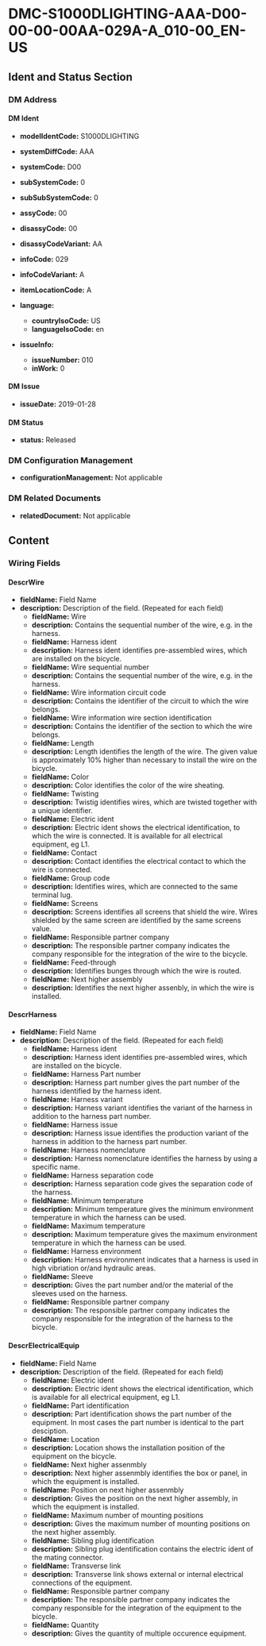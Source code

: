 # DMC-S1000DLIGHTING-AAA-D00-00-00-00AA-029A-A_010-00_EN-US

## Ident and Status Section

### DM Address

#### DM Ident

*   **modelIdentCode:** S1000DLIGHTING
*   **systemDiffCode:** AAA
*   **systemCode:** D00
*   **subSystemCode:** 0
*   **subSubSystemCode:** 0
*   **assyCode:** 00
*   **disassyCode:** 00
*   **disassyCodeVariant:** AA
*   **infoCode:** 029
*   **infoCodeVariant:** A
*   **itemLocationCode:** A

*   **language:**
    *   **countryIsoCode:** US
    *   **languageIsoCode:** en

*   **issueInfo:**
    *   **issueNumber:** 010
    *   **inWork:** 0

#### DM Issue

*   **issueDate:** 2019-01-28

#### DM Status

*   **status:** Released

### DM Configuration Management

*   **configurationManagement:** Not applicable

### DM Related Documents

*   **relatedDocument:** Not applicable

## Content

### Wiring Fields

#### DescrWire

*   **fieldName:** Field Name
*   **description:** Description of the field. (Repeated for each field)
    *   **fieldName:** Wire
    *   **description:** Contains the sequential number of the wire, e.g. in the harness.
    *   **fieldName:** Harness ident
    *   **description:** Harness ident identifies pre-assembled wires, which are installed on the bicycle.
    *   **fieldName:** Wire sequential number
    *   **description:** Contains the sequential number of the wire, e.g. in the harness.
    *   **fieldName:** Wire information circuit code
    *   **description:** Contains the identifier of the circuit to which the wire belongs.
    *   **fieldName:** Wire information wire section identification
    *   **description:** Contains the identifier of the section to which the wire belongs.
    *   **fieldName:** Length
    *   **description:** Length identifies the length of the wire. The given value is approximately 10% higher than necessary to install the wire on the bicycle.
    *   **fieldName:** Color
    *   **description:** Color identifies the color of the wire sheating.
    *   **fieldName:** Twisting
    *   **description:** Twistig identifies wires, which are twisted together with a unique identifier.
    *   **fieldName:** Electric ident
    *   **description:** Electric ident shows the electrical identification, to which the wire is connected. It is available for all electrical equipment, eg L1.
    *   **fieldName:** Contact
    *   **description:** Contact identifies the electrical contact to which the wire is connected.
    *   **fieldName:** Group code
    *   **description:** Identifies wires, which are connected to the same terminal lug.
    *   **fieldName:** Screens
    *   **description:** Screens identifies all screens that shield the wire. Wires shielded by the same screen are identified by the same screens value.
    *   **fieldName:** Responsible partner company
    *   **description:** The responsible partner company indicates the company responsible for the integration of the wire to the bicycle.
    *   **fieldName:** Feed-through
    *   **description:** Identifies bunges through which the wire is routed.
    *   **fieldName:** Next higher assembly
    *   **description:** Identifies the next higher assenbly, in which the wire is installed.

#### DescrHarness

*   **fieldName:** Field Name
*   **description:** Description of the field. (Repeated for each field)
    *   **fieldName:** Harness ident
    *   **description:** Harness ident identifies pre-assembled wires, which are installed on the bicycle.
    *   **fieldName:** Harness Part number
    *   **description:** Harness part number gives the part number of the harness identified by the harness ident.
    *   **fieldName:** Harness variant
    *   **description:** Harness variant identifies the variant of the harness in addition to the harness part number.
    *   **fieldName:** Harness issue
    *   **description:** Harness issue identifies the production variant of the harness in addition to the harness part number.
    *   **fieldName:** Harness nomenclature
    *   **description:** Harness nomenclature identifies the harness by using a specific name.
    *   **fieldName:** Harness separation code
    *   **description:** Harness separation code gives the separation code of the harness.
    *   **fieldName:** Minimum temperature
    *   **description:** Minimum temperature gives the minimum environment temperature in which the harness can be used.
    *   **fieldName:** Maximum temperature
    *   **description:** Maximum temperature gives the maximum environment temperature in which the harness can be used.
    *   **fieldName:** Harness environment
    *   **description:** Harness environment indicates that a harness is used in high vibriation or/and hydraulic areas.
    *   **fieldName:** Sleeve
    *   **description:** Gives the part number and/or the material of the sleeves used on the harness.
    *   **fieldName:** Responsible partner company
    *   **description:** The responsible partner company indicates the company responsible for the integration of the harness to the bicycle.

#### DescrElectricalEquip

*   **fieldName:** Field Name
*   **description:** Description of the field. (Repeated for each field)
    *   **fieldName:** Electric ident
    *   **description:** Electric ident shows the electrical identification, which is available for all electrical equipment, eg L1.
    *   **fieldName:** Part identification
    *   **description:** Part identification shows the part number of the equipment. In most cases the part number is identical to the part desciption.
    *   **fieldName:** Location
    *   **description:** Location shows the installation position of the equipment on the bicycle.
    *   **fieldName:** Next higher assenmbly
    *   **description:** Next higher assenmbly identifies the box or panel, in which the equipment is installed.
    *   **fieldName:** Position on next higher assenmbly
    *   **description:** Gives the position on the next higher assembly, in which the equipment is installed.
    *   **fieldName:** Maximum number of mounting positions
    *   **description:** Gives the maximum number of mounting positions on the next higher assembly.
    *   **fieldName:** Sibling plug identification
    *   **description:** Sibling plug identification contains the electric ident of the mating connector.
    *   **fieldName:** Transverse link
    *   **description:** Transverse link shows external or internal electrical connections of the equipment.
    *   **fieldName:** Responsible partner company
    *   **description:** The responsible partner company indicates the company responsible for the integration of the equipment to the bicycle.
    *   **fieldName:** Quantity
    *   **description:** Gives the quantity of multiple occurence equipment.